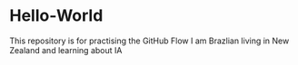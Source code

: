 # Hello-World
This repository is for practising the GitHub Flow
I am Brazlian living in New Zealand and learning about IA
